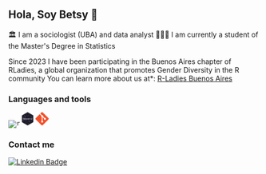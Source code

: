 ## Hola, Soy Betsy 👋

🏛️ I am a sociologist (UBA) and data analyst
👩🏻‍🎓 I am currently a student of the Master's Degree in Statistics

Since 2023 I have been participating in the Buenos Aires chapter of RLadies, a global organization that promotes Gender Diversity in the R community
You can learn more about us at*: [R-Ladies Buenos Aires](https://github.com/RLadies-BA)

### Languages and tools
<code><img height="27" src="https://new.library.arizona.edu/sites/default/files/styles/featured_image/public/featured_media/rprogramming.png?itok=tW_Lc4a8" alt="r"></code>
<code><img height="27" src="https://raw.githubusercontent.com/rstudio/hex-stickers/master/PNG/tidyverse.png" alt="tidyverse"></code>
<code><img height="27" src="https://raw.githubusercontent.com/devicons/devicon/master/icons/git/git-original.svg" alt="git"></code>

### Contact me 
[![Linkedin Badge](https://img.shields.io/badge/LinkedIn-0077B5?style=for-the-badge&logo=linkedin&logoColor=white)](https://www.linkedin.com/in/betsabe1984/)
